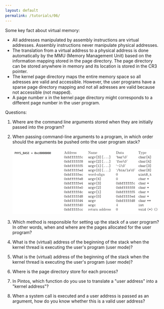 ```yaml
---
layout: default
permalink: /tutorials/06/
---
```



Some key fact about virtual memory:

- All addresses manipulated by assembly instructions are virtual addresses. Assembly instructions never manipulate physical addresses.
- The translation from a virtual address to a physical address is done automatically by the MMU (Memory Management Unit) based on the information mapping stored in the page directory. The page directory can be stored anywhere in memory and its location is stored in the CR3 pointer. 
- The kernel page directory maps the entire memory space so all adresses are valid and accessible. However, the user programs have a sparse page directory mapping and not all adresses are valid because not accessible (not mapped). 
- A page number x in the kernel page directory might corresponds to a different page number in the user program. 

Questions: 

1. Where are the command line arguments stored when they are initially passed into the program?
​
2. When passing command-line arguments to a program, in which order should the arguments be pushed onto the user program stack?
​   <div class="screenshot"><img src="media/example.png" alt="args"/></div>

3. Which method is responsible for setting up the stack of a user program? In other words, when and where are the pages allocated for the user program?
​
4. What is the (virtual) address of the beginning of the stack when the kernel thread is executing the user's program (user mode)?

5. What is the (virtual) address of the beginning of the stack when the kernel thread is executing the user's program (user mode)? 

6. Where is the page directory store for each process? 

7. In Pintos, which function do you use to translate a "user address" into a "kernel address"? 

8. When a system call is executed and a user address is passed as an argument, how do you know whether this is a valid user address? 

